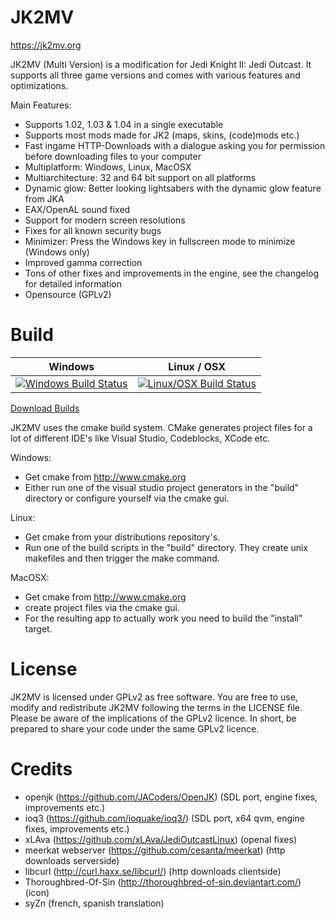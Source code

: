 # JK2MV
https://jk2mv.org

JK2MV (Multi Version) is a modification for Jedi Knight II: Jedi Outcast. It supports all three game versions and comes with various features and optimizations.

Main Features:
- Supports 1.02, 1.03 & 1.04 in a single executable
- Supports most mods made for JK2 (maps, skins, (code)mods etc.)
- Fast ingame HTTP-Downloads with a dialogue asking you for permission before downloading files to your computer
- Multiplatform: Windows, Linux, MacOSX
- Multiarchitecture: 32 and 64 bit support on all platforms
- Dynamic glow: Better looking lightsabers with the dynamic glow feature from JKA
- EAX/OpenAL sound fixed
- Support for modern screen resolutions
- Fixes for all known security bugs
- Minimizer: Press the Windows key in fullscreen mode to minimize (Windows only)
- Improved gamma correction
- Tons of other fixes and improvements in the engine, see the changelog for detailed information
- Opensource (GPLv2)

# Build
| Windows | Linux / OSX |
|---------|-------------|
| [![Windows Build Status](https://api.travis-ci.org/mvdevs/jk2mv.svg)](https://travis-ci.org/mvdevs/jk2mv/builds) | [![Linux/OSX Build Status](https://ci.appveyor.com/api/projects/status/bwkb8nfl5w6s53u4?svg=true)](https://ci.appveyor.com/project/ouned/jk2mv/history)
[Download Builds](https://jk2mv.org/builds)

JK2MV uses the cmake build system. CMake generates project files for a lot of different IDE's like Visual Studio, Codeblocks, XCode etc.

Windows:
* Get cmake from http://www.cmake.org
* Either run one of the visual studio project generators in the "build" directory or configure yourself via the cmake gui.

Linux:
* Get cmake from your distributions repository's.
* Run one of the build scripts in the "build" directory. They create unix makefiles and then trigger the make command.

MacOSX:
* Get cmake from http://www.cmake.org
* create project files via the cmake gui.
* For the resulting app to actually work you need to build the "install" target.

# License
JK2MV is licensed under GPLv2 as free software. You are free to use, modify and redistribute JK2MV following the terms in the LICENSE file. Please be aware of the implications of the GPLv2 licence. In short, be prepared to share your code under the same GPLv2 licence.

# Credits
- openjk (https://github.com/JACoders/OpenJK) (SDL port, engine fixes, improvements etc.)
- ioq3 (https://github.com/ioquake/ioq3/) (SDL port, x64 qvm, engine fixes, improvements etc.)
- xLAva (https://github.com/xLAva/JediOutcastLinux) (openal fixes)
- meerkat webserver (https://github.com/cesanta/meerkat) (http downloads serverside)
- libcurl (http://curl.haxx.se/libcurl/) (http downloads clientside)
- Thoroughbred-Of-Sin (http://thoroughbred-of-sin.deviantart.com/) (icon)
- syZn (french, spanish translation)
